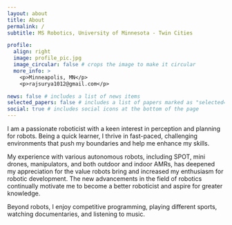 ```yaml
---
layout: about
title: About
permalink: /
subtitle: MS Robotics, University of Minnesota - Twin Cities

profile:
  align: right
  image: profile_pic.jpg
  image_circular: false # crops the image to make it circular
  more_info: >
    <p>Minneapolis, MN</p>
    <p>rajsurya1012@gmail.com</p>

news: false # includes a list of news items
selected_papers: false # includes a list of papers marked as "selected={true}"
social: true # includes social icons at the bottom of the page
---
```


I am a passionate roboticist with a keen interest in perception and planning for robots. Being a quick learner, I thrive in fast-paced, challenging environments that push my boundaries and help me enhance my skills.

My experience with various autonomous robots, including SPOT, mini drones, manipulators, and both outdoor and indoor AMRs, has deepened my appreciation for the value robots bring and increased my enthusiasm for robotic development. The new advancements in the field of robotics continually motivate me to become a better roboticist and aspire for greater knowledge.

Beyond robots, I enjoy competitive programming, playing different sports, watching documentaries, and listening to music.

<!-- If you enjoy board games, I have created a simple AI agent that can challenge you in an ancient Indian game from my birthplace — <a href="https://github.com/rajsurya1012/aadupuliyattam">Aadupuliyattam (A game of goats and tigers)</a> . -->
